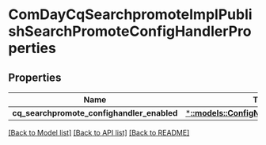 # ComDayCqSearchpromoteImplPublishSearchPromoteConfigHandlerProperties

## Properties
Name | Type | Description | Notes
------------ | ------------- | ------------- | -------------
**cq_searchpromote_confighandler_enabled** | [***::models::ConfigNodePropertyBoolean**](configNodePropertyBoolean.md) |  | [optional] 

[[Back to Model list]](../README.md#documentation-for-models) [[Back to API list]](../README.md#documentation-for-api-endpoints) [[Back to README]](../README.md)


